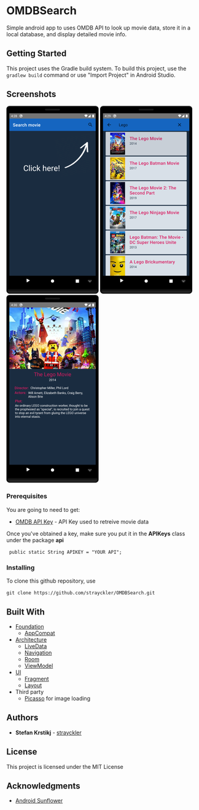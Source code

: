 # OMDBSearch

Simple android app to uses OMDB API to look up movie data, store it in a local database, and display detailed movie info.

## Getting Started
This project uses the Gradle build system. To build this project, use the `gradlew build` command or use "Import Project" in Android Studio.

## Screenshots

![search](screenshots/search-small.png)
![search results](screenshots/search-results-small.png)
![detailed view](screenshots/search-details-small.png)

### Prerequisites

You are going to need to get:
* [OMDB API Key](http://www.omdbapi.com/) - API Key used to retreive movie data

Once you've obtained a key, make sure you put it in the **APIKeys** class under the package **api**
```
 public static String APIKEY = "YOUR API";
```

### Installing

To clone this github repository, use

```
git clone https://github.com/strayckler/OMDBSearch.git
```

## Built With

* [Foundation][0] 
  * [AppCompat][1]
* [Architecture][10]
  * [LiveData][13]
  * [Navigation][14]
  * [Room][16]
  * [ViewModel][17]
* [UI][30]
  * [Fragment][34]
  * [Layout][35]
* Third party
  * [Picasso][90] for image loading

[0]: https://developer.android.com/jetpack/components
[1]: https://developer.android.com/topic/libraries/support-library/packages#v7-appcompat
[10]: https://developer.android.com/jetpack/arch/
[13]: https://developer.android.com/topic/libraries/architecture/livedata
[14]: https://developer.android.com/topic/libraries/architecture/navigation/
[16]: https://developer.android.com/topic/libraries/architecture/room
[17]: https://developer.android.com/topic/libraries/architecture/viewmodel
[30]: https://developer.android.com/guide/topics/ui
[34]: https://developer.android.com/guide/components/fragments
[35]: https://developer.android.com/guide/topics/ui/declaring-layout
[90]: https://bumptech.github.io/glide/

## Authors

* **Stefan Krstikj** - [strayckler](https://github.com/strayckler)

## License

This project is licensed under the MIT License

## Acknowledgments

* [Android Sunflower](https://github.com/android/sunflower)
